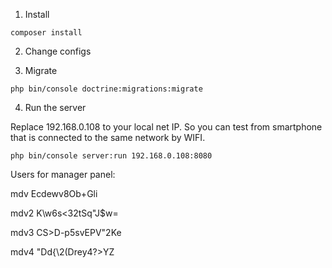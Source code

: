 
1) Install
```
composer install
```

2) Change configs

3) Migrate
```
php bin/console doctrine:migrations:migrate
```

4) Run the server

Replace 192.168.0.108 to your local net IP. 
So you can test from smartphone that is connected to the same network by WIFI.

```
php bin/console server:run 192.168.0.108:8080
```

Users for manager panel:

mdv
Ecdewv8Ob+Gli

mdv2
K\w6s<32tSq"J$w=

mdv3
CS>D-p5svEPV"2Ke

mdv4
"Dd{\2(Drey4?>YZ